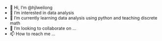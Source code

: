 - 👋 Hi, I’m @hjlweilong
- 👀 I’m interested in data analysis
- 🌱 I’m currently learning data analysis using python and teaching discrete math
- 💞️ I’m looking to collaborate on ...
- 📫 How to reach me ...

<!---
hjlweilong/hjlweilong is a ✨ special ✨ repository because its `README.md` (this file) appears on your GitHub profile.
You can click the Preview link to take a look at your changes.
--->
